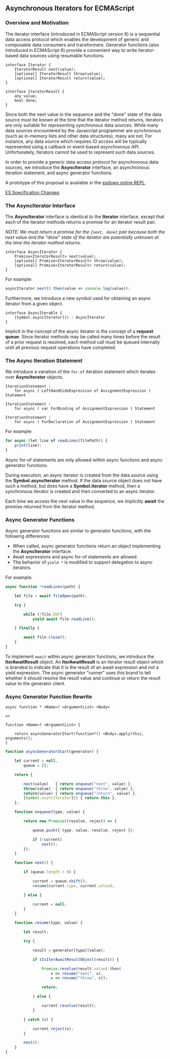 ## Asynchronous Iterators for ECMAScript


### Overview and Motivation

The iterator interface (introduced in ECMAScript version 6) is a sequential data access
protocol which enables the development of generic and composable data consumers and
transformers.  Generator functions (also introduced in ECMAScript 6) provide a
convenient way to write iterator-based data sources using resumable functions.

```
interface Iterator {
    IteratorResult next(value);
    [optional] IteratorResult throw(value);
    [optional] IteratorResult return(value);
}

interface IteratorResult {
    any value;
    bool done;
}
```

Since both the next value in the sequence and the "done" state of the data source must be
known at the time that the iterator method returns, iterators are only suitable for
representing *synchronous* data sources.  While many data sources encountered by the
Javascript programmer are synchronous (such as in-memory lists and other data structures),
many are not.  For instance, any data source which requires IO access will be typically
represented using a callback or event-based *asynchronous* API. Unfortunately, iterators
cannot be used to represent such data sources.

In order to provide a generic data access protocol for asynchronous data sources, we
introduce the **AsyncIterator** interface, an asynchronous iteration statement, and
async generator functions.

A prototype of this proposal is available in the [esdown online REPL](http://esparse.org/esdown/repl/).

[ES Specification Changes](es7.md)


### The AsyncIterator Interface

The **AsyncIterator** interface is identical to the **Iterator** interface, except that
each of the iterator methods returns a promise for an iterator result pair.

*NOTE: We must return a promise for the `{next, done}` pair because both the next value
and the "done" state of the iterator are potentially unknown at the time the iterator
method returns.*

```
interface AsyncIterator {
    Promise<IteratorResult> next(value);
    [optional] Promise<IteratorResult> throw(value);
    [optional] Promise<IteratorResult> return(value);
}
```

For example:

```js
asyncIterator.next().then(value => console.log(value));
```

Furthermore, we introduce a new symbol used for obtaining an async iterator from a given
object.

```
interface AsyncIterable {
    [Symbol.asyncIterator]() : AsyncIterator
}
```

Implicit in the concept of the async iterator is the concept of a **request queue**.
Since iterator methods may be called many times before the result of a prior request is
resolved, each method call must be queued internally until all previous request operations
have completed.


### The Async Iteration Statement

We introduce a variation of the `for-of` iteration statement which iterates over
**AsyncIterator** objects.

```
IterationStatement :
    for async ( LeftHandSideExpression of AssignmentExpression ) Statement

IterationStatement :
    for async ( var ForBinding of AssignmentExpression ) Statement

IterationStatement :
    for async ( ForDeclaration of AssignmentExpression ) Statement
```

For example:

```js
for async (let line of readLines(filePath)) {
    print(line);
}
```

Async for-of statements are only allowed within async functions and async generator
functions.

During execution, an async iterator is created from the data source using the
**Symbol.asyncIterator** method.  If the data source object does not have such a method,
but does have a **Symbol.iterator** method, then a synchronous iterator is created and
then converted to an async iterator.

Each time we access the next value in the sequence, we implicitly **await** the promise
returned from the iterator method.


### Async Generator Functions

Async generator functions are similar to generator functions, with the following
differences:

- When called, async generator functions return an object implementing the
  **AsyncIterator** interface.
- Await expressions and async for-of statements are allowed.
- The behavior of `yield *` is modified to support delegation to async iterators.

For example:

```js
async function *readLines(path) {

    let file = await fileOpen(path);

    try {

        while (!file.EOF)
            yield await file.readLine();

    } finally {

        await file.close();
    }
}
```

To implement `await` within async generator functions, we introduce the
**IterAwaitResult** object. An **IterAwaitResult** is an iterator result object which is
branded to indicate that it is the result of an await expression and not a yield
expression.  The async generator "runner" uses this brand to tell whether it should
resolve the result value and continue or return the result value to the generator client.

### Async Generator Function Rewrite

```
async function * <Name>? <ArgumentList> <Body>

=>

function <Name>? <ArgumentList> {

    return asyncGeneratorStart(function*() <Body>.apply(this, arguments));
}
```

```js
function asyncGeneratorStart(generator) {

    let current = null,
        queue = [];

    return {

        next(value)   { return enqueue("next", value) },
        throw(value)  { return enqueue("throw", value) },
        return(value) { return enqueue("return", value) },
        [Symbol.asyncIterator]() { return this },
    };

    function enqueue(type, value) {

        return new Promise((resolve, reject) => {

            queue.push({ type, value, resolve, reject });

            if (!current)
                next();
        });
    }

    function next() {

        if (queue.length > 0) {

            current = queue.shift();
            resume(current.type, current.value);

        } else {

            current = null;
        }
    }

    function resume(type, value) {

        let result;

        try {

            result = generator[type](value);

            if (IsIterAwaitResultObject(result)) {

                Promise.resolve(result.value).then(
                    x => resume("next", x),
                    x => resume("throw", x));

                return;

            } else {

                current.resolve(result);
            }

        } catch (x) {

            current.reject(x);
        }

        next();
    }
}
```
